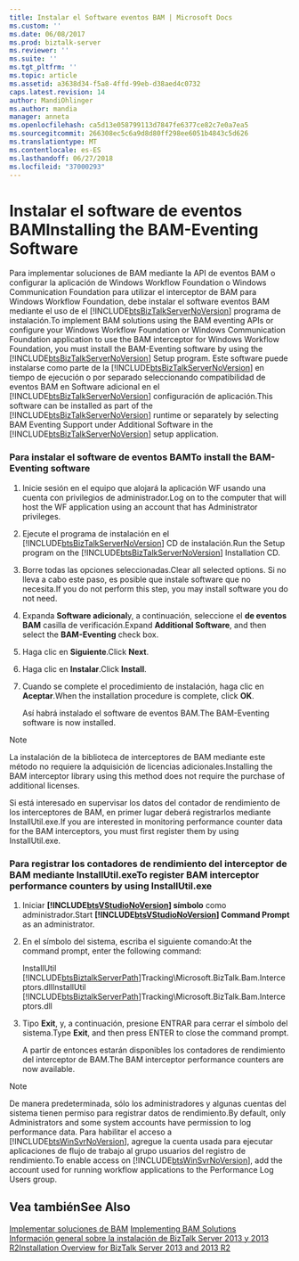 ```yaml
---
title: Instalar el Software eventos BAM | Microsoft Docs
ms.custom: ''
ms.date: 06/08/2017
ms.prod: biztalk-server
ms.reviewer: ''
ms.suite: ''
ms.tgt_pltfrm: ''
ms.topic: article
ms.assetid: a3638d34-f5a8-4ffd-99eb-d38aed4c0732
caps.latest.revision: 14
author: MandiOhlinger
ms.author: mandia
manager: anneta
ms.openlocfilehash: ca5d13e058799113d7847fe6377ce82c7e0a7ea5
ms.sourcegitcommit: 266308ec5c6a9d8d80ff298ee6051b4843c5d626
ms.translationtype: MT
ms.contentlocale: es-ES
ms.lasthandoff: 06/27/2018
ms.locfileid: "37000293"
---
```

# <a name="installing-the-bam-eventing-software"></a><span data-ttu-id="6b3ff-102">Instalar el software de eventos BAM</span><span class="sxs-lookup"><span data-stu-id="6b3ff-102">Installing the BAM-Eventing Software</span></span>
<span data-ttu-id="6b3ff-103">Para implementar soluciones de BAM mediante la API de eventos BAM o configurar la aplicación de Windows Workflow Foundation o Windows Communication Foundation para utilizar el interceptor de BAM para Windows Workflow Foundation, debe instalar el software eventos BAM mediante el uso de el [!INCLUDE[btsBizTalkServerNoVersion](../includes/btsbiztalkservernoversion-md.md)] programa de instalación.</span><span class="sxs-lookup"><span data-stu-id="6b3ff-103">To implement BAM solutions using the BAM eventing APIs or configure your Windows Workflow Foundation or Windows Communication Foundation application to use the BAM interceptor for Windows Workflow Foundation, you must install the BAM-Eventing software by using the [!INCLUDE[btsBizTalkServerNoVersion](../includes/btsbiztalkservernoversion-md.md)] Setup program.</span></span> <span data-ttu-id="6b3ff-104">Este software puede instalarse como parte de la [!INCLUDE[btsBizTalkServerNoVersion](../includes/btsbiztalkservernoversion-md.md)] en tiempo de ejecución o por separado seleccionando compatibilidad de eventos BAM en Software adicional en el [!INCLUDE[btsBizTalkServerNoVersion](../includes/btsbiztalkservernoversion-md.md)] configuración de aplicación.</span><span class="sxs-lookup"><span data-stu-id="6b3ff-104">This software can be installed as part of the [!INCLUDE[btsBizTalkServerNoVersion](../includes/btsbiztalkservernoversion-md.md)] runtime or separately by selecting BAM Eventing Support under Additional Software in the [!INCLUDE[btsBizTalkServerNoVersion](../includes/btsbiztalkservernoversion-md.md)] setup application.</span></span>  
  
### <a name="to-install-the-bam-eventing-software"></a><span data-ttu-id="6b3ff-105">Para instalar el software de eventos BAM</span><span class="sxs-lookup"><span data-stu-id="6b3ff-105">To install the BAM-Eventing software</span></span>  
  
1. <span data-ttu-id="6b3ff-106">Inicie sesión en el equipo que alojará la aplicación WF usando una cuenta con privilegios de administrador.</span><span class="sxs-lookup"><span data-stu-id="6b3ff-106">Log on to the computer that will host the WF application using an account that has Administrator privileges.</span></span>  
  
2. <span data-ttu-id="6b3ff-107">Ejecute el programa de instalación en el [!INCLUDE[btsBizTalkServerNoVersion](../includes/btsbiztalkservernoversion-md.md)] CD de instalación.</span><span class="sxs-lookup"><span data-stu-id="6b3ff-107">Run the Setup program on the [!INCLUDE[btsBizTalkServerNoVersion](../includes/btsbiztalkservernoversion-md.md)] Installation CD.</span></span>  
  
3. <span data-ttu-id="6b3ff-108">Borre todas las opciones seleccionadas.</span><span class="sxs-lookup"><span data-stu-id="6b3ff-108">Clear all selected options.</span></span> <span data-ttu-id="6b3ff-109">Si no lleva a cabo este paso, es posible que instale software que no necesita.</span><span class="sxs-lookup"><span data-stu-id="6b3ff-109">If you do not perform this step, you may install software you do not need.</span></span>  
  
4. <span data-ttu-id="6b3ff-110">Expanda **Software adicional**y, a continuación, seleccione el **de eventos BAM** casilla de verificación.</span><span class="sxs-lookup"><span data-stu-id="6b3ff-110">Expand **Additional Software**, and then select the **BAM-Eventing** check box.</span></span>  
  
5. <span data-ttu-id="6b3ff-111">Haga clic en **Siguiente**.</span><span class="sxs-lookup"><span data-stu-id="6b3ff-111">Click **Next**.</span></span>  
  
6. <span data-ttu-id="6b3ff-112">Haga clic en **Instalar**.</span><span class="sxs-lookup"><span data-stu-id="6b3ff-112">Click **Install**.</span></span>  
  
7. <span data-ttu-id="6b3ff-113">Cuando se complete el procedimiento de instalación, haga clic en **Aceptar**.</span><span class="sxs-lookup"><span data-stu-id="6b3ff-113">When the installation procedure is complete, click **OK**.</span></span>  
  
    <span data-ttu-id="6b3ff-114">Así habrá instalado el software de eventos BAM.</span><span class="sxs-lookup"><span data-stu-id="6b3ff-114">The BAM-Eventing software is now installed.</span></span>  
  
> [!NOTE]
>  <span data-ttu-id="6b3ff-115">La instalación de la biblioteca de interceptores de BAM mediante este método no requiere la adquisición de licencias adicionales.</span><span class="sxs-lookup"><span data-stu-id="6b3ff-115">Installing the BAM interceptor library using this method does not require the purchase of additional licenses.</span></span>  
  
 <span data-ttu-id="6b3ff-116">Si está interesado en supervisar los datos del contador de rendimiento de los interceptores de BAM, en primer lugar deberá registrarlos mediante InstallUtil.exe.</span><span class="sxs-lookup"><span data-stu-id="6b3ff-116">If you are interested in monitoring performance counter data for the BAM interceptors, you must first register them by using InstallUtil.exe.</span></span>  
  
### <a name="to-register-bam-interceptor-performance-counters-by-using-installutilexe"></a><span data-ttu-id="6b3ff-117">Para registrar los contadores de rendimiento del interceptor de BAM mediante InstallUtil.exe</span><span class="sxs-lookup"><span data-stu-id="6b3ff-117">To register BAM interceptor performance counters by using InstallUtil.exe</span></span>  
  
1. <span data-ttu-id="6b3ff-118">Iniciar  **[!INCLUDE[btsVStudioNoVersion](../includes/btsvstudionoversion-md.md)] símbolo** como administrador.</span><span class="sxs-lookup"><span data-stu-id="6b3ff-118">Start **[!INCLUDE[btsVStudioNoVersion](../includes/btsvstudionoversion-md.md)] Command Prompt** as an administrator.</span></span>  
  
2. <span data-ttu-id="6b3ff-119">En el símbolo del sistema, escriba el siguiente comando:</span><span class="sxs-lookup"><span data-stu-id="6b3ff-119">At the command prompt, enter the following command:</span></span>  
  
    <span data-ttu-id="6b3ff-120">InstallUtil [!INCLUDE[btsBiztalkServerPath](../includes/btsbiztalkserverpath-md.md)]Tracking\Microsoft.BizTalk.Bam.Interceptors.dll</span><span class="sxs-lookup"><span data-stu-id="6b3ff-120">InstallUtil [!INCLUDE[btsBiztalkServerPath](../includes/btsbiztalkserverpath-md.md)]Tracking\Microsoft.BizTalk.Bam.Interceptors.dll</span></span>  
  
3. <span data-ttu-id="6b3ff-121">Tipo **Exit**, y, a continuación, presione ENTRAR para cerrar el símbolo del sistema.</span><span class="sxs-lookup"><span data-stu-id="6b3ff-121">Type **Exit**, and then press ENTER to close the command prompt.</span></span>  
  
    <span data-ttu-id="6b3ff-122">A partir de entonces estarán disponibles los contadores de rendimiento del interceptor de BAM.</span><span class="sxs-lookup"><span data-stu-id="6b3ff-122">The BAM interceptor performance counters are now available.</span></span>  
  
> [!NOTE]
>  <span data-ttu-id="6b3ff-123">De manera predeterminada, sólo los administradores y algunas cuentas del sistema tienen permiso para registrar datos de rendimiento.</span><span class="sxs-lookup"><span data-stu-id="6b3ff-123">By default, only Administrators and some system accounts have permission to log performance data.</span></span> <span data-ttu-id="6b3ff-124">Para habilitar el acceso a [!INCLUDE[btsWinSvrNoVersion](../includes/btswinsvrnoversion-md.md)], agregue la cuenta usada para ejecutar aplicaciones de flujo de trabajo al grupo usuarios del registro de rendimiento.</span><span class="sxs-lookup"><span data-stu-id="6b3ff-124">To enable access on [!INCLUDE[btsWinSvrNoVersion](../includes/btswinsvrnoversion-md.md)], add the account used for running workflow applications to the Performance Log Users group.</span></span>  
  
## <a name="see-also"></a><span data-ttu-id="6b3ff-125">Vea también</span><span class="sxs-lookup"><span data-stu-id="6b3ff-125">See Also</span></span>  
 <span data-ttu-id="6b3ff-126">[Implementar soluciones de BAM](../core/implementing-bam-solutions.md) </span><span class="sxs-lookup"><span data-stu-id="6b3ff-126">[Implementing BAM Solutions](../core/implementing-bam-solutions.md) </span></span>  
 [<span data-ttu-id="6b3ff-127">Información general sobre la instalación de BizTalk Server 2013 y 2013 R2</span><span class="sxs-lookup"><span data-stu-id="6b3ff-127">Installation Overview for BizTalk Server 2013 and 2013 R2</span></span>](http://msdn.microsoft.com/library/8041926c-cfc9-4eaf-9c28-a2c6e8015bc5)